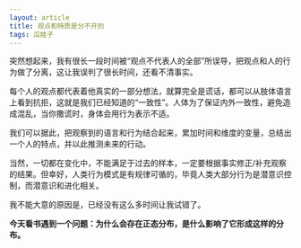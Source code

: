 ```yaml
---
layout: article
title: 观点和特质是分不开的
tags: 瓜娃子
---
```

突然想起来，我有很长一段时间被“观点不代表人的全部”所误导，把观点和人的行为做了分离，这让我误判了很长时间，还看不清事实。

<!--more-->

每个人的观点都代表着他真实的一部分想法，就算完全是谎话，都可以从肢体语言上看到抗拒，这就是我们已经知道的“一致性”。人体为了保证内外一致性，避免造成混乱，当你撒谎时，身体会用行为表示不适。

我们可以据此，把观察到的语言和行为结合起来，累加时间和维度的变量，总结出一个人的特点，并以此推测未来的行动。

当然，一切都在变化中，不能满足于过去的样本，一定要根据事实修正/补充观察的结果。但幸好，人类行为模式是有规律可循的，毕竟人类大部分行为是潜意识控制，而潜意识和进化相关。

我不能大意的原因是，已经没有这么多时间让我试错了。

**今天看书遇到一个问题：为什么会存在正态分布，是什么影响了它形成这样的分布。**
